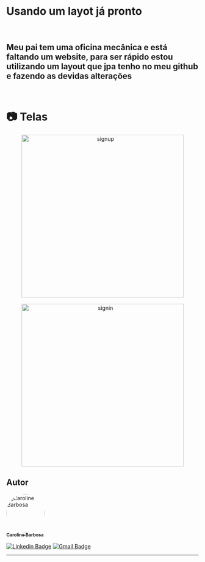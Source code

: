 # Usando um layot já pronto

<br>

<h2> Meu pai tem uma oficina mecânica e está faltando um website, para ser rápido estou utilizando um layout que jpa tenho no meu github e fazendo as devidas alterações</h2>
<br>

# 📷 Telas

<div align="center" >
  <img src="https://user-images.githubusercontent.com/44561610/139307042-c4022491-2b16-40cf-bd14-3432a0b7f763.PNG" alt="signup" height="425">
</div>
<br>
<div align="center" >
  <img src="https://user-images.githubusercontent.com/44561610/139307174-3d9ebaae-7e81-4724-9b87-84c7f5a41e10.PNG" alt="signin" height="425">
</div>


## Autor

<a href="https://www.instagram.com/carol_developer/">
 <img style="border-radius: 50%;" src="https://user-images.githubusercontent.com/44561610/138999783-42555e7c-6106-4794-ad5c-c5fb72d52583.JPG" width="100px;" alt="Caroline Barbosa"/>
 <br />
 <sub><b>Caroline Barbosa</b></sub></a> <a href="https://www.instagram.com/carol_developer/" title="Carol"></a>
 <br />

[![Linkedin Badge](https://img.shields.io/badge/-Caroline-blue?style=flat-square&logo=Linkedin&logoColor=white&link=https://www.linkedin.com/in/carolbarbosa/)](https://www.linkedin.com/in/carolbarbosa/) 
[![Gmail Badge](https://img.shields.io/badge/-cmp.1a.caroline@gmail.com-c14438?style=flat-square&logo=Gmail&logoColor=white&link=mailto:cmp.1a.caroline@gmail.com)](mailto:cmp.1a.caroline@gmail.com)

---


